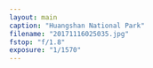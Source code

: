 ```yaml
---
layout: main
caption: "Huangshan National Park"
filename: "20171116025035.jpg"
fstop: "f/1.8"
exposure: "1/1570"
---
```


